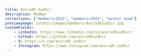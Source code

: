 ```yaml
---
title: Anirudh Sudhir
description: Member
collections: ["members>2023", "members>2024", "mentor_team"]
previewimage: /static/images/members/AnirudhSudhir.jpg
customFields:
    - Linkedin: https://www.linkedin.com/in/anirudhsudhir/
    - Github: https://github.com/anirudhsudhir
    - X: https://x.com/anirudh_sudhir
    - Instagram: https://www.instagram.com/anirudh.sudhir
---
```

